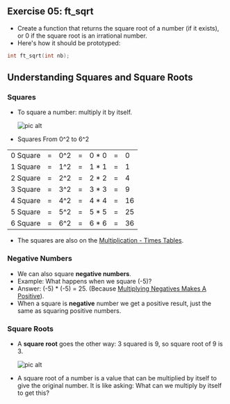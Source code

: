 ## Exercise 05: ft_sqrt
- Create a function that returns the square root of a number (if it exists), or 0 if the square root is an irrational number.
- Here's how it should be prototyped:
```C
int	ft_sqrt(int nb);
```

## Understanding Squares and Square Roots
### Squares
- To square a number: multiply it by itself. 

   ![pic alt](https://github.com/achrafelkhnissi/Computer-Science/blob/master/1337/imgs/3_squared.png)

- Squares From 0^2 to 6^2

| | | | | |||      
|--|--|--|--|--|--|--|
|0 Square |=| 0^2 |=| 0 * 0 |=| 0
|1 Square |=| 1^2 |=| 1 * 1 |=| 1
|2 Square |=| 2^2 |=| 2 * 2 |=| 4 
|3 Square |=| 3^2 |=| 3 * 3 |=| 9 
|4 Square |=| 4^2 |=| 4 * 4 |=| 16 
|5 Square |=| 5^2 |=| 5 * 5 |=| 25
|6 Square |=| 6^2 |=| 6 * 6 |=| 36

- The squares are also on the [Multiplication - Times Tables](https://www.mathsisfun.com/tables.html).

### Negative Numbers
- We can also square **negative numbers**.
- Example: What happens when we square (-5)?
- Answer: (-5) * (-5) = 25. (Because [Multiplying Negatives Makes A Positive](https://www.mathsisfun.com/multiplying-negatives.html)).
- When a square is **negative** number we get a positive result, just the same as squaring positive numbers.

### Square Roots
- A **square root** goes the other way: 3 squared is 9, so square root of 9 is 3.

   ![pic alt](https://github.com/achrafelkhnissi/Computer-Science/blob/master/1337/imgs/square_roots.png)

- A square root of a number is a value that can be multiplied by itself to give the original number. It is like asking: What can we multiply by itself to get this?

